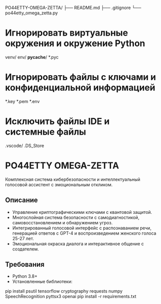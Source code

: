PO44ETTY-OMEGA-ZETTA/
├── README.md
├── .gitignore
└── po44etty_omega_zetta.py  
# Игнорировать виртуальные окружения и окружение Python
venv/
env/
__pycache__/
*.pyc

# Игнорировать файлы с ключами и конфиденциальной информацией
*.key
*.pem
*.env

# Исключить файлы IDE и системные файлы
.vscode/
.DS_Store
# PO44ETTY OMEGA-ZETTA

Комплексная система кибербезопасности и интеллектуальный голосовой ассистент с эмоциональным откликом.

## Описание

- Управление криптографическими ключами с квантовой защитой.
- Многослойная система безопасности с самодиагностикой, самовосстановлением и обнаружением угроз.
- Интегрированный голосовой интерфейс с распознаванием речи, генерацией ответов с GPT-4 и воспроизведением женского голоса 25-27 лет.
- Эмоциональная окраска диалога и интерактивное общение с создателем.

## Требования

- Python 3.8+
- Установленные библиотеки:

pip install psutil tensorflow cryptography requests numpy SpeechRecognition pyttsx3 openai
pip install -r requirements.txt
